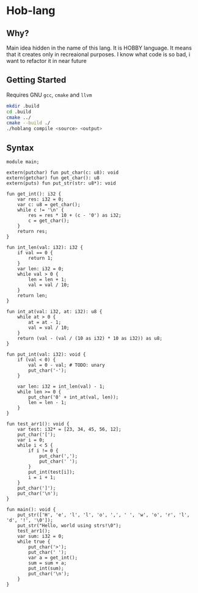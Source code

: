 # Hob-lang
## Why?
Main idea hidden in the name of this lang. It is HOBBY language. It means that it creates only in recreaional purposes. I know what code is so bad, i want to refactor it in near future
## Getting Started
Requires GNU `gcc`, `cmake` and `llvm`
``` bash
mkdir .build
cd .build
cmake ../
cmake --build ./
./hoblang compile <source> <output>
```
## Syntax
```
module main;

extern(putchar) fun put_char(c: u8): void
extern(getchar) fun get_char(): u8
extern(puts) fun put_str(str: u8*): void

fun get_int(): i32 {
	var res: i32 = 0;
	var c: u8 = get_char();
	while c != '\n' {
		res = res * 10 + (c - '0') as i32;
		c = get_char();
	}
	return res;
}

fun int_len(val: i32): i32 {
	if val == 0 {
		return 1;
	}
	var len: i32 = 0;
	while val > 0 {
		len = len + 1;
		val = val / 10;
	}
	return len;
}

fun int_at(val: i32, at: i32): u8 {
	while at > 0 {
		at = at - 1;
		val = val / 10;
	}
	return (val - (val / (10 as i32) * 10 as i32)) as u8;
}

fun put_int(val: i32): void {
	if (val < 0) {
		val = 0 - val; # TODO: unary
		put_char('-');
	}
	
	var len: i32 = int_len(val) - 1;
	while len >= 0 {
		put_char('0' + int_at(val, len));
		len = len - 1;
	}
}

fun test_arr1(): void {
	var test: i32* = [23, 34, 45, 56, 12];
	put_char('[');
	var i = 0;
	while i < 5 {
		if i != 0 {
			put_char(',');
			put_char(' ');
		}
		put_int(test[i]);
		i = i + 1;
	}
	put_char(']');
	put_char('\n');
}

fun main(): void {
	put_str(['H', 'e', 'l', 'l', 'o', ',', ' ', 'w', 'o', 'r', 'l', 'd', '!', '\0']);
	put_str("Hello, world using strs!\0");
	test_arr1();
	var sum: i32 = 0;
	while true {
		put_char('>');
		put_char(' ');
		var a = get_int();
		sum = sum + a;
		put_int(sum);
		put_char('\n');
	}
}
```
